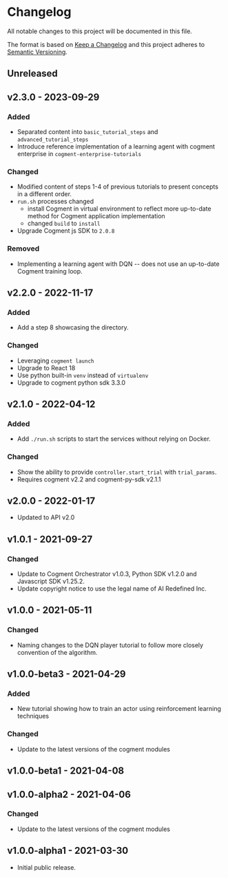 # Changelog

All notable changes to this project will be documented in this file.

The format is based on [Keep a Changelog](http://keepachangelog.com/en/1.0.0/)
and this project adheres to [Semantic Versioning](http://semver.org/spec/v2.0.0.html).

## Unreleased

## v2.3.0 - 2023-09-29

### Added

- Separated content into `basic_tutorial_steps` and `advanced_tutorial_steps`
- Introduce reference implementation of a learning agent with cogment enterprise in `cogment-enterprise-tutorials`

### Changed

- Modified content of steps 1-4 of previous tutorials to present concepts in a different order.
- `run.sh` processes changed
  - install Cogment in virtual environment to reflect more up-to-date method for Cogment application implementation
  - changed `build` to `install`
- Upgrade Cogment js SDK to `2.0.8`

### Removed

- Implementing a learning agent with DQN -- does not use an up-to-date Cogment training loop.

## v2.2.0 - 2022-11-17

### Added

- Add a step 8 showcasing the directory.

### Changed

- Leveraging `cogment launch`
- Upgrade to React 18
- Use python built-in `venv` instead of `virtualenv`
- Upgrade to cogment python sdk 3.3.0

## v2.1.0 - 2022-04-12

### Added

- Add `./run.sh` scripts to start the services without relying on Docker.

### Changed

- Show the ability to provide `controller.start_trial` with `trial_params`.
- Requires cogment v2.2 and cogment-py-sdk v2.1.1

## v2.0.0 - 2022-01-17

- Updated to API v2.0

## v1.0.1 - 2021-09-27

### Changed

- Update to Cogment Orchestrator v1.0.3, Python SDK v1.2.0 and Javascript SDK v1.25.2.
- Update copyright notice to use the legal name of AI Redefined Inc.

## v1.0.0 - 2021-05-11

### Changed

- Naming changes to the DQN player tutorial to follow more closely convention of the algorithm.

## v1.0.0-beta3 - 2021-04-29

### Added

- New tutorial showing how to train an actor using reinforcement learning techniques

### Changed

- Update to the latest versions of the cogment modules

## v1.0.0-beta1 - 2021-04-08

## v1.0.0-alpha2 - 2021-04-06

### Changed

- Update to the latest versions of the cogment modules

## v1.0.0-alpha1 - 2021-03-30

- Initial public release.
